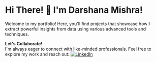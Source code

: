 # Hi There! 👋 I'm Darshana Mishra!

Welcome to my portfolio! Here, you'll find projects that showcase how I extract powerful insights from data using various advanced tools and techniques.

**Let's Collaborate!**  
I'm always eager to connect with like-minded professionals. Feel free to explore my work and reach out:
[![LinkedIn](https://img.shields.io/badge/LinkedIn-Connect%20on%20LinkedIn-blue?style=for-the-badge&logo=linkedin)](https://www.linkedin.com/in/darshanamishra25/)
